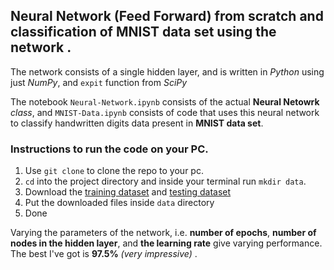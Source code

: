 ## Neural Network (Feed Forward) from scratch and classification of MNIST data set using the network .

The network consists of a single hidden layer, and is written in _Python_ using just _NumPy_, and `expit` function from _SciPy_

The notebook `Neural-Network.ipynb` consists of the actual **Neural Netowrk** _class_, and `MNIST-Data.ipynb` consists of code that uses this neural network to classify handwritten digits data present in **MNIST data set**.

### Instructions to run the code on your PC.

1. Use `git clone` to clone the repo to your pc.
2. `cd` into the project directory and inside your terminal run `mkdir data`.
3. Download the [training dataset](http://www.pjreddie.com/media/files/mnist_train.csv 'Training dataset') and [testing dataset](http://www.pjreddie.com/media/files/mnist_test.csv 'Training dataset')
4. Put the downloaded files inside `data` directory
5. Done

Varying the parameters of the network, i.e. **number of epochs**, **number of nodes in the hidden layer**, and **the learning rate** give varying performance.
The best I've got is **97.5%** _(very impressive)_ .
